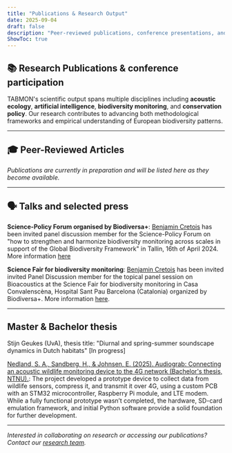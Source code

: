```yaml
---
title: "Publications & Research Output"
date: 2025-09-04
draft: false
description: "Peer-reviewed publications, conference presentations, and technical reports from the TABMON project"
ShowToc: true
---
```


## 📚 Research Publications & conference participation

TABMON's scientific output spans multiple disciplines including **acoustic ecology**, **artificial intelligence**, **biodiversity monitoring**, and **conservation policy**. Our research contributes to advancing both methodological frameworks and empirical understanding of European biodiversity patterns.

---

## 🎓 Peer-Reviewed Articles

*Publications are currently in preparation and will be listed here as they become available.*

---

## 🗣️ Talks and selected press

**Science-Policy Forum organised by Biodiversa+**: [Benjamin Cretois](/team/) has been invited panel discussion member for the Science-Policy Forum on "how to strengthen and harmonize biodiversity monitoring across scales in support of the Global Biodiversity Framework" in Tallin, 16th of April 2024. More information [here](https://www.biodiversa.eu/2024/04/24/science-policy-forum-monitoring/)

**Science Fair for biodiversity monitoring**: [Benjamin Cretois](/team/) has been invited invited Panel Discussion member for the topical panel session on Bioacoustics at the Science Fair for biodiversity monitoring in Casa Convalenscèna, Hospital Sant Pau Barcelona (Catalonia) organized by Biodiversa+. More information [here](https://www.biodiversa.eu/wp-content/uploads/2025/06/SLIDES_Barcelona-Science-Fair.pdf).

---

## Master & Bachelor thesis

Stijn Geukes (UvA), thesis title: "Diurnal and spring-summer soundscape dynamics in Dutch habitats" [In progress]

[Nedland, S. A., Sandberg, H., & Johnsen, E. (2025). Audiograb: Connecting an acoustic wildlife monitoring device to the 4G network (Bachelor's thesis, NTNU).](https://ntnuopen.ntnu.no/ntnu-xmlui/handle/11250/3208598): The project developed a prototype device to collect data from wildlife sensors, compress it, and transmit it over 4G, using a custom PCB with an STM32 microcontroller, Raspberry Pi module, and LTE modem. While a fully functional prototype wasn’t completed, the hardware, SD-card emulation framework, and initial Python software provide a solid foundation for further development.

---

*Interested in collaborating on research or accessing our publications? Contact our [research team](/team/).*
